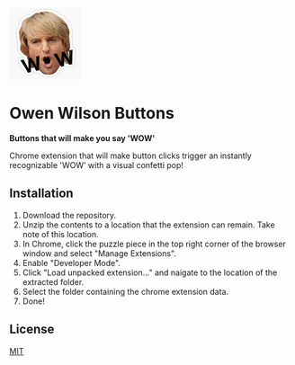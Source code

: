 ![Logo](https://github.com/HeadbangGang/owen-wilson-buttons/blob/develop/assets/owen-wilson.png?raw=true)
# Owen Wilson Buttons

**Buttons that will make you say 'WOW'**

Chrome extension that will make button clicks trigger an instantly recognizable 'WOW' with a visual confetti pop!

## Installation
1. Download the repository.
2. Unzip the contents to a location that the extension can remain. Take note of this location.
3. In Chrome, click the puzzle piece in the top right corner of the browser window and select "Manage Extensions".
4. Enable "Developer Mode".
5. Click "Load unpacked extension..." and naigate to the location of the extracted folder.
6. Select the folder containing the chrome extension data.
7. Done!

## License

[MIT](https://choosealicense.com/licenses/mit/)

